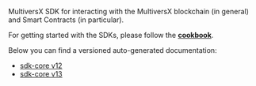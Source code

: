 MultiversX SDK for interacting with the MultiversX blockchain (in general) and Smart Contracts (in particular). 

For getting started with the SDKs, please follow the [**cookbook**](https://docs.multiversx.com/sdk-and-tools/sdk-js/sdk-js-cookbook/).

Below you can find a versioned auto-generated documentation:

- [sdk-core v12](./v12/index.md)
- [sdk-core v13](./v13/index.md)
 